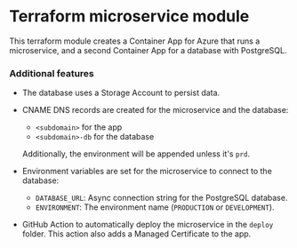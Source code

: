 # Terraform microservice module

This terraform module creates a Container App for Azure that runs a microservice,
and a second Container App for a database with PostgreSQL.

### Additional features

- The database uses a Storage Account to persist data.
- CNAME DNS records are created for the microservice and the database:

  - `<subdomain>` for the app
  - `<subdomain>-db` for the database

  Additionally, the environment will be appended unless it's `prd`.

- Environment variables are set for the microservice to connect to the database:

  - `DATABASE_URL`: Async connection string for the PostgreSQL database.
  - `ENVIRONMENT`: The environment name (`PRODUCTION` or `DEVELOPMENT`).

- GitHub Action to automatically deploy the microservice in the `deploy` folder. This
  action also adds a Managed Certificate to the app.
